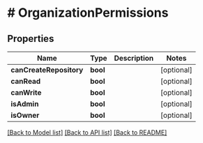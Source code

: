 # # OrganizationPermissions

## Properties

Name | Type | Description | Notes
------------ | ------------- | ------------- | -------------
**canCreateRepository** | **bool** |  | [optional]
**canRead** | **bool** |  | [optional]
**canWrite** | **bool** |  | [optional]
**isAdmin** | **bool** |  | [optional]
**isOwner** | **bool** |  | [optional]

[[Back to Model list]](../../README.md#models) [[Back to API list]](../../README.md#endpoints) [[Back to README]](../../README.md)
